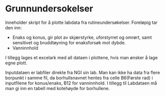 # Grunnundersokelser
Inneholder skript for å plotte labdata fra rutineundersøkelser.
Foreløpig tar den inn:
- Enaks og konus, gir plot av skjærstyrke, uforstyrret og omrørt, samt sensitivet og bruddtøyning for enaksforsøk mot dybde.
- Vanninnhold

I tillegg lages et excelark med all dataen i plottene, hvis man ønsker å lage egne plott.

Inputdataen er labfiler direkte fra NGI sin lab. Man kan ikke ha data fra flere borpunkt i samme fil, da borhullsnavnet hentes fra celle B6(Første rad) i inputfilene for konus/enaks, B12 for vanninnhold. 
I tillegg til Labdataen må man gi inn en tabell med kotehøyde for borhullene.
